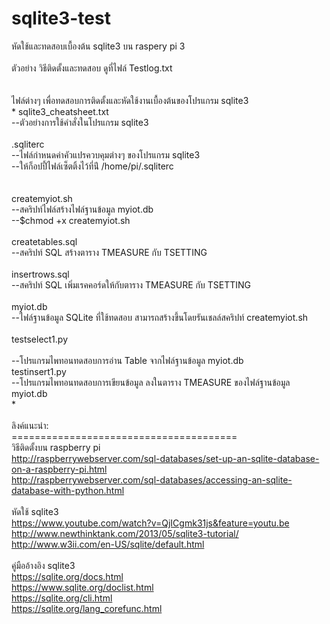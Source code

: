 # sqlite3-test
หัดใช้และทดสอบเบื้องต้น sqlite3 บน raspery pi 3<br>
<br>
ตัวอย่าง วิธีติดตั้งและทดสอบ ดูที่ไฟล์ Testlog.txt<br>
<br>
<br>
ไฟล์ต่างๆ เพื่อทดสอบการติดตั้งและหัดใช้งานเบื้องต้นของโปรแกรม sqlite3<br>*
sqlite3_cheatsheet.txt<br>
--ตัวอย่างการใช้คำสั่งในโปรแกรม sqlite3<br>
<br>
.sqliterc<br>
--ไฟล์กำหนดค่าคัวแปรควบคุมต่างๆ ของโปรแกรม sqlite3 <br>
--ให้ก็อปปี้ไฟล์เซ็ตติ้งไว้ที่น่ี /home/pi/.sqliterc<br>  
<br>
createmyiot.sh<br>
--สคริปท์ไฟล์สร้างไฟล์ฐานข้อมูล myiot.db  <br>
--$chmod +x createmyiot.sh  <br>
<br>
createtables.sql<br> 
--สคริปท์ SQL สร้างตาราง TMEASURE กับ TSETTING<br>
<br>
insertrows.sql<br>
--สคริปท์ SQL เพิ่มเรคคอร์ดให้กับตาราง TMEASURE กับ TSETTING<br>
<br>
myiot.db <br>
--ไฟล์ฐานข้อมูล SQLite ที่ใช้ทดสอบ สามารถสร้างขึ้นโดยรันเชลล์สคริปท์ createmyiot.sh<br>
<br>
testselect1.py<br>  
--โปรแกรมไพทอนทดสอบการอ่าน Table จากไฟล์ฐานข้อมูล myiot.db<br>
testinsert1.py<br>
--โปรแกรมไพทอนทดสอบการเขียนข้อมูล ลงในตาราง TMEASURE ของไฟล์ฐานข้อมูล myiot.db<br>*
<br>
<br>
ลิงค์แนะนำ:<br>
=======================================<br>
วิธีติดตั้งบน raspberry pi<br>
http://raspberrywebserver.com/sql-databases/set-up-an-sqlite-database-on-a-raspberry-pi.html<br>
http://raspberrywebserver.com/sql-databases/accessing-an-sqlite-database-with-python.html<br>
<br>
หัดใช้ sqlite3<br>
https://www.youtube.com/watch?v=QjICgmk31js&feature=youtu.be<br>
http://www.newthinktank.com/2013/05/sqlite3-tutorial/<br>
http://www.w3ii.com/en-US/sqlite/default.html<br>
<br>
คู่มืออ้างอิง sqlite3<br>
https://sqlite.org/docs.html<br>
https://www.sqlite.org/doclist.html <br>
https://sqlite.org/cli.html<br>
https://sqlite.org/lang_corefunc.html<br>
<br>
